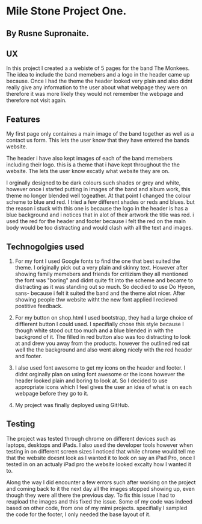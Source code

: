 # Mile Stone Project One. 
## By Rusne Supronaite.
## UX
     
In this project I created a a webiste of 5 pages for the band The Monkees. 
The idea to include the band memebers and a logo in the header came up because. Once I had the theme the header
looked very plain and also didnt really give any information to the user about what webpage they were on therefore
it was more likely they would not remember the webpage and therefore not visit again.

## Features
    
My first page only containes a main image of the band together as well as a contact us form. 
This lets the user know that they have entered the bands website.

 The header i have also kept images of each of the band memebers including their logo.
this is a theme that i have kept throughout the the website.
The lets the user know excatly what website they are on.

I orginally designed to be dark colours such shades or grey and white, however once i started putting in images 
of the band and album work, this theme no longer blended well togeather. 
At that point I changed the colour scheme to blue and red.
I tried a few different shades or reds and blues. but the reason i stuck with this one is because the logo in the 
header is has a blue background and i notices that in alot of their artwork the title was red. 
i used the red for the header and footer because i felt the red on the main body would be too distracting and
would clash with all the text and images. 

## Technogolgies used

 1. For my font I used Google fonts to find the one that best suited the theme. I originally pick out a very plain and 
skinny text. However after showing family memebers and friends for critizism they all mentioned the font was 
"boring" and didnt quite fit into the scheme and became to distracting as it was standing out 
so much. So decdied to use Do Hyeon, sans- because i felt it suited the band and the theme alot nicer. 
After showing people thw website witht the new font applied I recieved postitive feedback.

 2. For my button on shop.html I used bootstrap, they had a large choice of diffierent button I could used. 
I specifially chose this style because I  though white stood out too much and a blue blended in with the
backgrond of it. The filled in red button also was too distracting to look at and drew you away from the 
products. however the outlined red sat well the the background and also went along nicely with the red header and 
footer. 

 3. I also used font awesome to get my icons on the header and footer. I didnt orginally plan on using font awesome or
the icons however the header looked plain and boring to look at. So I decided to use appropriate icons which I 
feel gives the user an idea of what is on each webpage before they go to it. 

 4. My project was finally deployed using GitHub.

## Testing
  
 The project was tested through chrome on different devices such as laptops, desktops and iPads. I also used the 
developer tools however when testing in on different screen sizes I noticed that while chrome would tell me that
the website doesnt look as I wanted it to look on say an iPad Pro, once I tested in on an actualy iPad pro the 
website looked excalty how I wanted it to.

Along the way I did encounter a few errors such after working on the project and coming back to it the next day 
all the images stopped showing up, even though they were all there the previous day. To fix this issue I
had to reupload the images and this fixed the issue. 
Some of my code was indeed based on other code, from one of my mimi projects. specifially I sampled the code for 
the footer, I only needed the base layout of it. 

 



